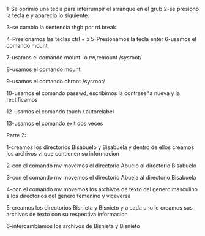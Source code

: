 1-Se oprimio una tecla para interrumpir el arranque en el grub
2-se presiono la tecla e y aparecio lo siguiente:




3-se cambio la sentencia rhgb por rd.break




4-Presionamos las teclas ctrl + x
5-Presionamos la tecla enter
6-usamos el comando mount



7-usamos el comando mount -o rw,remount /sysroot/




8-usamos el comando mount



9-usamos el comando chroot /sysroot/


10-usamos el comando passwd, escribimos la contraseña nueva y la rectificamos



12-usamos el comando touch /.autorelabel


13-usamos el comando exit dos veces




Parte 2:

1-creamos los directorios Bisabuelo y Bisabuela y dentro de ellos creamos los archivos vi que contienen su informacion




2-con el comando mv movemos el directorio Abuelo al directorio Bisabuelo


3-con el comando mv movemos el directorio Abuela al directorio Bisabuela


4-con el comando mv movemos los archivos de texto del genero masculino a los directorios del genero femenino y viceversa


5-creamos los directorios Bisnieta y Bisnieto y a cada uno le creamos sus archivos de texto con su respectiva informacion


6-intercambiamos los archivos de Bisnieta y Bisnieto
